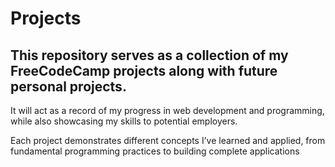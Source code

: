 # Projects

## This repository serves as a collection of my FreeCodeCamp projects along with future personal projects.
It will act as a record of my progress in web development and programming, while also showcasing my skills to potential employers.

Each project demonstrates different concepts I’ve learned and applied, from fundamental programming practices to building complete applications
